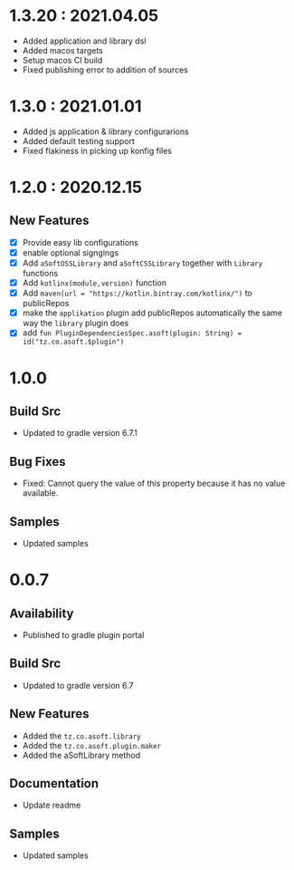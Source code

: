 # 1.3.20 : 2021.04.05
- Added application and library dsl
- Added macos targets
- Setup macos CI build
- Fixed publishing error to addition of sources

# 1.3.0 : 2021.01.01
- Added js application & library configurarions
- Added default testing support
- Fixed flakiness in picking up konfig files

# 1.2.0 : 2020.12.15
## New Features
- [x] Provide easy lib configurations
- [x] enable optional signgings
- [x] Add `aSoftOSSLibrary` and `aSoftCSSLibrary` together with `Library` functions
- [x] Add `kotlinx(module,version)` function
- [x] Add `maven(url = "https://kotlin.bintray.com/kotlinx/")` to publicRepos
- [x] make the `applikation` plugin add publicRepos automatically the same way the `library` plugin does
- [x] add `fun PluginDependenciesSpec.asoft(plugin: String) = id("tz.co.asoft.$plugin")`

# 1.0.0
## Build Src
- Updated to gradle version 6.7.1

## Bug Fixes
- Fixed: Cannot query the value of this property because it has no value available.

## Samples
- Updated samples

# 0.0.7
## Availability
- Published to gradle plugin portal

## Build Src
- Updated to gradle version 6.7

## New Features
- Added the `tz.co.asoft.library`
- Added the `tz.co.asoft.plugin.maker`
- Added the aSoftLibrary method

## Documentation
- Update readme

## Samples
- Updated samples